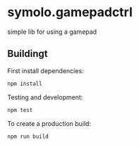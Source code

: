 # symolo.gamepadctrl

simple lib for using a gamepad

## Buildingt

First install dependencies:

```sh
npm install
```

Testing and development:

```sh
npm test
```

To create a production build:

```sh
npm run build
```

